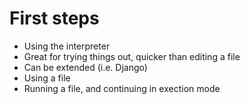 # First steps
* Using the interpreter
* Great for trying things out, quicker than editing a file
* Can be extended (i.e. Django)
* Using a file
* Running a file, and continuing in exection mode